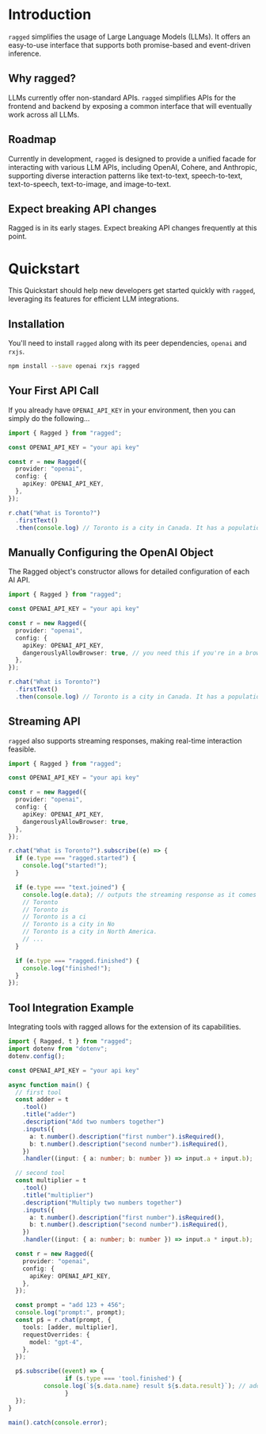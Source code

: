 
# Introduction

`ragged` simplifies the usage of Large Language Models (LLMs). It offers an easy-to-use interface that supports both promise-based and event-driven inference.

## Why ragged?

LLMs currently offer non-standard APIs. `ragged` simplifies APIs for the frontend and backend by exposing a common interface that will eventually work across all LLMs.

## Roadmap

Currently in development, `ragged` is designed to provide a unified facade for interacting with various LLM APIs, including OpenAI, Cohere, and Anthropic, supporting diverse interaction patterns like text-to-text, speech-to-text, text-to-speech, text-to-image, and image-to-text.

## Expect breaking API changes

Ragged is in its early stages. Expect breaking API changes frequently at this point.

# Quickstart

This Quickstart should help new developers get started quickly with `ragged`, leveraging its features for efficient LLM integrations.

## Installation

You'll need to install `ragged` along with its peer dependencies, `openai` and `rxjs`.

```sh
npm install --save openai rxjs ragged
```

## Your First API Call

If you already have `OPENAI_API_KEY` in your environment, then you can simply do the following...

```ts
import { Ragged } from "ragged";

const OPENAI_API_KEY = "your api key"

const r = new Ragged({
  provider: "openai",
  config: {
    apiKey: OPENAI_API_KEY,
  },
});

r.chat("What is Toronto?")
  .firstText()
  .then(console.log) // Toronto is a city in Canada. It has a population of...
```

## Manually Configuring the OpenAI Object

The Ragged object's constructor allows for detailed configuration of each AI API.

```ts
import { Ragged } from "ragged";

const OPENAI_API_KEY = "your api key"

const r = new Ragged({
  provider: "openai",
  config: {
    apiKey: OPENAI_API_KEY,
    dangerouslyAllowBrowser: true, // you need this if you're in a browser
  },
});

r.chat("What is Toronto?")
  .firstText()
  .then(console.log) // Toronto is a city in Canada. It has a population of...
```

## Streaming API

`ragged` also supports streaming responses, making real-time interaction feasible.

```ts
import { Ragged } from "ragged";

const OPENAI_API_KEY = "your api key"

const r = new Ragged({
  provider: "openai",
  config: {
    apiKey: OPENAI_API_KEY,
    dangerouslyAllowBrowser: true,
  },
});

r.chat("What is Toronto?").subscribe((e) => {
  if (e.type === "ragged.started") {
    console.log("started!");
  }

  if (e.type === "text.joined") {
    console.log(e.data); // outputs the streaming response as it comes in
    // Toronto
    // Toronto is
    // Toronto is a ci
    // Toronto is a city in No
    // Toronto is a city in North America.
    // ...
  }

  if (e.type === "ragged.finished") {
    console.log("finished!");
  }
});
```

## Tool Integration Example

Integrating tools with ragged allows for the extension of its capabilities.

```ts
import { Ragged, t } from "ragged";
import dotenv from "dotenv";
dotenv.config();

const OPENAI_API_KEY = "your api key"

async function main() {
  // first tool
  const adder = t
    .tool()
    .title("adder")
    .description("Add two numbers together")
    .inputs({
      a: t.number().description("first number").isRequired(),
      b: t.number().description("second number").isRequired(),
    })
    .handler((input: { a: number; b: number }) => input.a + input.b);

  // second tool
  const multiplier = t
    .tool()
    .title("multiplier")
    .description("Multiply two numbers together")
    .inputs({
      a: t.number().description("first number").isRequired(),
      b: t.number().description("second number").isRequired(),
    })
    .handler((input: { a: number; b: number }) => input.a * input.b);

  const r = new Ragged({
    provider: "openai",
    config: {
      apiKey: OPENAI_API_KEY,
    },
  });

  const prompt = "add 123 + 456";
  console.log("prompt:", prompt);
  const p$ = r.chat(prompt, {
    tools: [adder, multiplier],
    requestOverrides: {
      model: "gpt-4",
    },
  });

  p$.subscribe((event) => {
				if (s.type === 'tool.finished') {
          console.log(`${s.data.name} result ${s.data.result}`); // adder result 579
				}
  });
}

main().catch(console.error);
```

